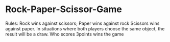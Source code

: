 # Rock-Paper-Scissor-Game

Rules:
Rock wins against scissors; 
Paper wins against rock 
Scissors wins against paper.
In situations where both players choose the same object, the result will be a draw.
Who scores 3points wins the game
